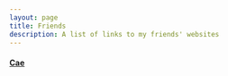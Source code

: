 ```yaml
---
layout: page
title: Friends
description: A list of links to my friends' websites
---
```


#### [Cae](https://syncytia.carrd.co/#)